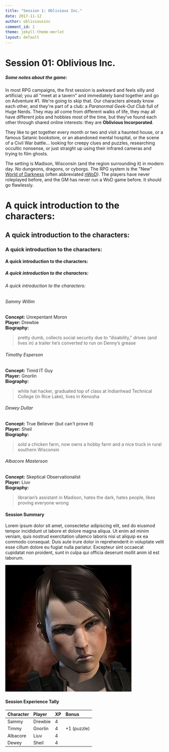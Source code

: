 ```yaml
---
title: "Session 1: Oblivious Inc."
date: 2017-11-12
author: obliviousinc
comment_id: 1
theme: jekyll-theme-merlot
layout: default
---
```


# Session 01: Oblivious Inc.

##### Some notes about the game:

In most RPG campaigns, the first session is awkward and feels silly and artificial; you all "meet at a tavern" and immediately band together and go on Adventure #1.  We're going to skip that.  Our characters already know each other, and they're part of a club:  a *Paranormal Geek-Out Club* full of Huge Nerds.  They may all come from different walks of life, they may all have different jobs and hobbies most of the time, but they've found each other through shared online interests: they are **Oblivious Incorporated**.

They like to get together every month or two and visit a haunted house, or a famous Satanic bookstore, or an abandoned mental hospital, or the scene of a Civil War battle... looking for creepy clues and puzzles, researching occultic nonsense, or just straight up using their infrared cameras and trying to film ghosts.

The setting is Madison, Wisconsin (and the region surrounding it) in modern day.  No dungeons, dragons, or cyborgs.  The RPG system is the "New" [World of Darkness](http://whitewolf.wikia.com/wiki/World_of_Darkness) (often abbreviated [nWoD](https://www.google.com/search?q=nwod)).  The players have never roleplayed before, and the GM has never run a WoD game before.  It should go flawlessly.

# A quick introduction to the characters:
## A quick introduction to the characters:
### A quick introduction to the characters:
#### A quick introduction to the characters:
##### A quick introduction to the characters:
###### A quick introduction to the characters:

###### Sammy Willim

**Concept:**  Unrepentant Moron  
**Player:**  Drewbie  
**Biography:**
> pretty dumb, collects social security due to “disability,” drives (and lives in) a trailer he’s converted to run on Denny’s grease

###### Timothy Esperson

**Concept:**  Timid IT Guy  
**Player:**  Gnorlin  
**Biography:**
> white hat hacker, graduated top of class at Indianhead Technical College (in Rice Lake), lives in Kenosha

###### Dewey Dullar

**Concept:**  True Believer (but can't prove it)  
**Player:**  Sheil  
**Biography:**
> sold a chicken farm, now owns a hobby farm and a nice truck in rural southern Wisconsin

###### Albacore Masterson

**Concept:**  Skeptical Observationalist  
**Player:**  Liuv  
**Biography:**
> librarian’s assistant in Madison, hates the dark, hates people, likes proving everyone wrong

#### Session Summary

Lorem ipsum dolor sit amet, consectetur adipiscing elit, sed do eiusmod tempor incididunt ut labore et dolore magna aliqua. Ut enim ad minim veniam, quis nostrud exercitation ullamco laboris nisi ut aliquip ex ea commodo consequat. Duis aute irure dolor in reprehenderit in voluptate velit esse cillum dolore eu fugiat nulla pariatur. Excepteur sint occaecat cupidatat non proident, sunt in culpa qui officia deserunt mollit anim id est laborum.

![Fluke](/assets/sm/fluke1.jpg)

#### Session Experience Tally

| Character | Player  | XP  | Bonus       |
|:--------- |:------- |:--- |:----------- |
| Sammy     | Drewbie | 4   |             |
| Timmy     | Gnorlin | 4   | +1 (puzzle) |
| Albacore  | Liuv    | 4   |             |
| Dewey     | Sheil   | 4   |             |